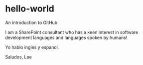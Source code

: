 # hello-world
An introduction to GitHub

I am a SharePoint consultant who has a keen interest in software development languages and languages spoken by humans!

Yo hablo inglés y espanol.

Saludos,
Lee
